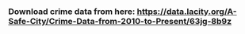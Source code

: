 ### Download crime data from here: https://data.lacity.org/A-Safe-City/Crime-Data-from-2010-to-Present/63jg-8b9z